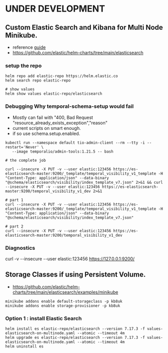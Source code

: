 # UNDER DEVELOPMENT 
## Custom Elastic Search and Kibana for Multi Node Minikube.

- reference [guide](https://www.gooksu.com/2021/05/helm-charts-to-install-the-elastic-stack-using-minikube/)
- https://github.com/elastic/helm-charts/tree/main/elasticsearch
### setup the repo
```shell
helm repo add elastic-repo https://helm.elastic.co
helm search repo elastic-repo

# show values
helm show values elastic-repo/elasticsearch
```


### Debugging Why temporal-schema-setup would fail
 - Mostly can fail with "400, Bad Request "resource_already_exists_exception","reason"
 - current scripts on smart enough.
 - if so use schema.setup.enabled.


```
kubectl run --namespace default tio-admin-client --rm --tty -i --restart='Never' \
   --image temporalio/admin-tools:1.21.5 -- bash

# the complete job 

curl --insecure -X PUT -v --user elastic:123456 https://es-elasticsearch-master:9200/_template/temporal_visibility_v1_template -H "Content-Type: application/json" --data-binary "@schema/elasticsearch/visibility/index_template_v7.json" 2>&1 && curl --insecure -X PUT -v --user elastic:123456 https://es-elasticsearch-master:9200/temporal_visibility_v1_dev 2>&1

# part 1 
curl --insecure -X PUT -v --user elastic:123456 https://es-elasticsearch-master:9200/_template/temporal_visibility_v1_template -H "Content-Type: application/json" --data-binary "@schema/elasticsearch/visibility/index_template_v7.json" 

# part 2
curl --insecure -X PUT -v --user elastic:123456 https://es-elasticsearch-master:9200/temporal_visibility_v1_dev
```










### Diagnostics 
curl -v --insecure --user elastic:123456 https://127.0.0.1:9200/
###


## Storage Classes if using Persistent Volume.
 - https://github.com/elastic/helm-charts/tree/main/elasticsearch/examples/minikube
```
minikube addons enable default-storageclass -p kb8uk
minikube addons enable storage-provisioner -p kb8uk
``` 

### Option 1 : install Elastic Search
```shell
helm install es elastic-repo/elasticsearch --version 7.17.3 -f values-elasticsearch-on-multinode.yaml --atomic --timeout 4m 
helm upgrade es elastic-repo/elasticsearch --version 7.17.3 -f values-elasticsearch-on-multinode.yaml --atomic --timeout 4m 
helm uninstall es
```
